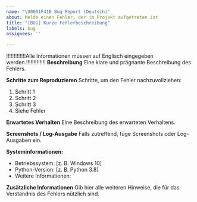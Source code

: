 ```yaml
---
name: "\U0001F41B Bug Report (Deutsch)"
about: Melde einen Fehler, der im Projekt aufgetreten ist
title: "[BUG] Kurze Fehlerbeschreibung"
labels: bug
assignees: ''

---
```

!!!!!!!!!!!!!Alle Informationen müssen auf Englisch eingegeben werden.!!!!!!!!!!!!!
**Beschreibung**
Eine klare und prägnante Beschreibung des Fehlers.

**Schritte zum Reproduzieren**
Schritte, um den Fehler nachzuvollziehen:
1. Schritt 1
2. Schritt 2
3. Schritt 3
4. Siehe Fehler

**Erwartetes Verhalten**
Eine Beschreibung des erwarteten Verhaltens.

**Screenshots / Log-Ausgabe**
Falls zutreffend, füge Screenshots oder Log-Ausgaben ein.

**Systeminformationen:**
- Betriebssystem: [z. B. Windows 10]
- Python-Version: [z. B. Python 3.8]
- Weitere Informationen:

**Zusätzliche Informationen**
Gib hier alle weiteren Hinweise, die für das Verständnis des Fehlers nützlich sind.
